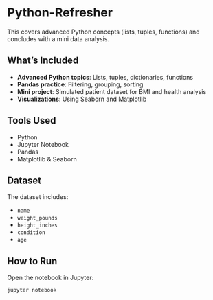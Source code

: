 # Python-Refresher
This covers advanced Python concepts (lists, tuples, functions) and concludes with a mini data analysis.

## What’s Included
- **Advanced Python topics**: Lists, tuples, dictionaries, functions
- **Pandas practice**: Filtering, grouping, sorting
- **Mini project**: Simulated patient dataset for BMI and health analysis
- **Visualizations**: Using Seaborn and Matplotlib

## Tools Used
- Python
- Jupyter Notebook
- Pandas
- Matplotlib & Seaborn

## Dataset
The dataset includes:
- `name`
- `weight_pounds`
- `height_inches`
- `condition`
- `age`

## How to Run
Open the notebook in Jupyter:
```bash
jupyter notebook
